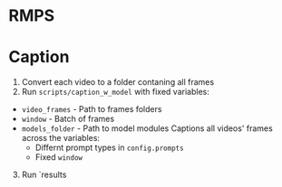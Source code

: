 # RMPS

# Caption

1. Convert each video to a folder contaning all frames
2. Run `scripts/caption_w_model` with fixed variables:
- `video_frames` - Path to frames folders
- `window` - Batch of frames
- `models_folder` - Path to model modules
    Captions all videos' frames across the variables:
    - Differnt prompt types in `config.prompts`
    - Fixed `window`  
3. Run `results